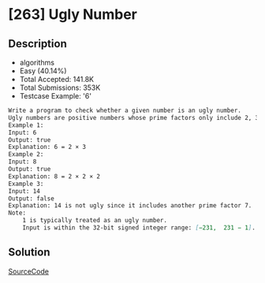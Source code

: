 # [263] Ugly Number

## Description

* algorithms
* Easy (40.14%)
* Total Accepted:    141.8K
* Total Submissions: 353K
* Testcase Example:  '6'

```md
Write a program to check whether a given number is an ugly number.
Ugly numbers are positive numbers whose prime factors only include 2, 3, 5.
Example 1:
Input: 6
Output: true
Explanation: 6 = 2 × 3
Example 2:
Input: 8
Output: true
Explanation: 8 = 2 × 2 × 2
Example 3:
Input: 14
Output: false 
Explanation: 14 is not ugly since it includes another prime factor 7.
Note:
	1 is typically treated as an ugly number.
	Input is within the 32-bit signed integer range: [−231,  231 − 1].

```

## Solution

[SourceCode](./solution.js)